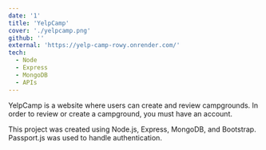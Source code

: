 ```yaml
---
date: '1'
title: 'YelpCamp'
cover: './yelpcamp.png'
github: ''
external: 'https://yelp-camp-rowy.onrender.com/'
tech:
  - Node
  - Express
  - MongoDB
  - APIs
---
```

YelpCamp is a website where users can create and review campgrounds. In order to review or create a campground, you must have an account.

This project was created using Node.js, Express, MongoDB, and Bootstrap. Passport.js was used to handle authentication.
